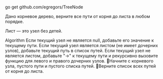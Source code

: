 go get github.com/egregors/TreeNode

Дано корневое дерево, 
верните все пути от корня до листа в любом порядке.

Лист — это узел без детей.

Algorithm
Если текущий узел не является null, добавьте его значение к текущему пути.
Если текущий узел является листом (не имеет дочерних узлов), добавьте текущий путь в список путей.
Если текущий узел не является листом, добавьте "->" к текущему пути и рекурсивно вызовите функцию для левого и правого дочерних узлов.
⃣Начните с корневого узла, пустого пути и пустого списка путей.
⃣Верните список всех путей от корня до листа.